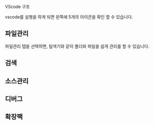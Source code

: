 VScode 구조

vscode를 실행을 하게 되면 왼쪽에 5개의 아이콘을 확인 할 수 있습니다.

## 파일관리
파일관리 텝을 선택하면, 탐색기와 같이 폴더와 파일을 쉽게 관리를 할 수 있습니다.

## 검색


## 소스관리


## 디버그


## 확장팩

